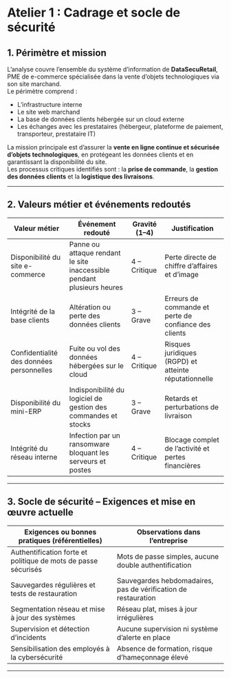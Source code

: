 # Atelier 1 : Cadrage et socle de sécurité  
## 1. Périmètre et mission

L’analyse couvre l’ensemble du système d’information de **DataSecuRetail**, PME de e-commerce spécialisée dans la vente d’objets technologiques via son site marchand.  
Le périmètre comprend :
- L’infrastructure interne  
- Le site web marchand  
- La base de données clients hébergée sur un cloud externe  
- Les échanges avec les prestataires (hébergeur, plateforme de paiement, transporteur, prestataire IT)

La mission principale est d’assurer la **vente en ligne continue et sécurisée d’objets technologiques**, en protégeant les données clients et en garantissant la disponibilité du site.  
Les processus critiques identifiés sont : la **prise de commande**, la **gestion des données clients** et la **logistique des livraisons**.

---

## 2. Valeurs métier et événements redoutés

| Valeur métier | Événement redouté | Gravité (1–4) | Justification |
|----------------|------------------|----------------|----------------|
| Disponibilité du site e-commerce | Panne ou attaque rendant le site inaccessible pendant plusieurs heures | 4 – Critique | Perte directe de chiffre d’affaires et d’image |
| Intégrité de la base clients | Altération ou perte des données clients | 3 – Grave | Erreurs de commande et perte de confiance des clients |
| Confidentialité des données personnelles | Fuite ou vol des données hébergées sur le cloud | 4 – Critique | Risques juridiques (RGPD) et atteinte réputationnelle |
| Disponibilité du mini-ERP | Indisponibilité du logiciel de gestion des commandes et stocks | 3 – Grave | Retards et perturbations de livraison |
| Intégrité du réseau interne | Infection par un ransomware bloquant les serveurs et postes | 4 – Critique | Blocage complet de l’activité et pertes financières |

---

## 3. Socle de sécurité – Exigences et mise en œuvre actuelle

| Exigences ou bonnes pratiques (référentielles) | Observations dans l’entreprise |
|------------------------------------------------|--------------------------------|
| Authentification forte et politique de mots de passe sécurisés | Mots de passe simples, aucune double authentification |
| Sauvegardes régulières et tests de restauration | Sauvegardes hebdomadaires, pas de vérification de restauration |
| Segmentation réseau et mise à jour des systèmes | Réseau plat, mises à jour irrégulières |
| Supervision et détection d’incidents | Aucune supervision ni système d’alerte en place |
| Sensibilisation des employés à la cybersécurité | Absence de formation, risque d’hameçonnage élevé |

---
